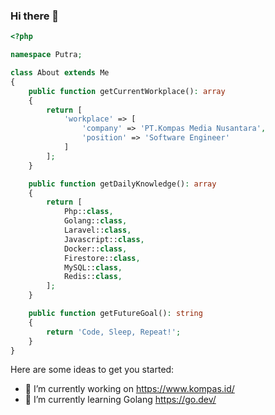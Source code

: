 ### Hi there 👋
```php
<?php

namespace Putra;

class About extends Me
{
    public function getCurrentWorkplace(): array
    {
        return [
            'workplace' => [
                'company' => 'PT.Kompas Media Nusantara',
                'position' => 'Software Engineer'         
            ]
        ];
    }

    public function getDailyKnowledge(): array
    {
        return [
            Php::class,
            Golang::class,
            Laravel::class,
            Javascript::class,
            Docker::class,
            Firestore::class,
            MySQL::class,
            Redis::class,
        ];
    }

    public function getFutureGoal(): string
    {
        return 'Code, Sleep, Repeat!';
    }
}
```


<!-- **putrapratamanst/putrapratamanst** is a ✨ _special_ ✨ repository because its `README.md` (this file) appears on your GitHub profile.-->

Here are some ideas to get you started:

- 🔭 I’m currently working on https://www.kompas.id/
- 🌱 I’m currently learning Golang https://go.dev/
<!-- - 👯 I’m looking to collaborate on ...
- 🤔 I’m looking for help with ...
- 💬 Ask me about ...
- 📫 How to reach me: ...
- 😄 Pronouns: ...
- ⚡ Fun fact: ... -->

